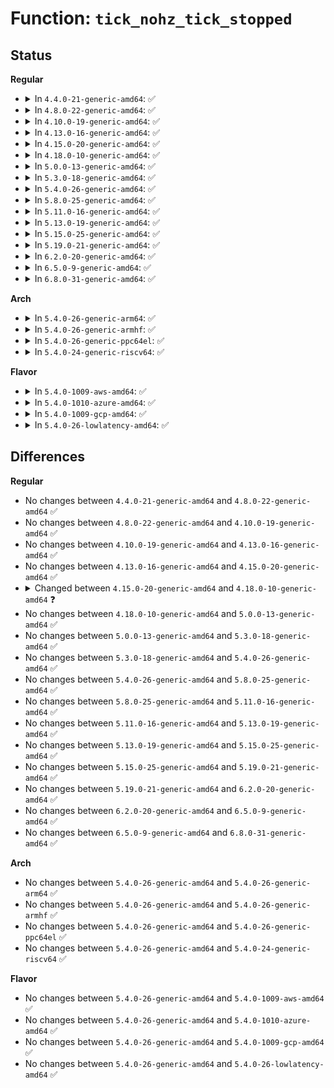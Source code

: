 # Function: <code>tick_nohz_tick_stopped</code>

## Status
<b>Regular</b>
<ul>
<li>
<details>
<summary>In <code>4.4.0-21-generic-amd64</code>: ✅</summary>

```c
int tick_nohz_tick_stopped()
```

```json
{
  "name": "tick_nohz_tick_stopped",
  "collision_type": "Unique Global",
  "inline_type": "No",
  "funcs": [
    {
      "addr": 18446744071579888224,
      "name": "tick_nohz_tick_stopped",
      "external": true,
      "loc": "kernel/time/tick-sched.c:408",
      "file": "kernel/time/tick-sched.c",
      "inline": "seen, unknown",
      "caller_inline": [],
      "caller_func": []
    }
  ],
  "symbols": [
    {
      "addr": 18446744071579888224,
      "name": "tick_nohz_tick_stopped",
      "section": ".text",
      "bind": "STB_GLOBAL",
      "size": 18
    }
  ]
}
```
</details>
</li>
<li>
<details>
<summary>In <code>4.8.0-22-generic-amd64</code>: ✅</summary>

```c
int tick_nohz_tick_stopped()
```

```json
{
  "name": "tick_nohz_tick_stopped",
  "collision_type": "Unique Global",
  "inline_type": "No",
  "funcs": [
    {
      "addr": 18446744071579917824,
      "name": "tick_nohz_tick_stopped",
      "external": true,
      "loc": "kernel/time/tick-sched.c:500",
      "file": "kernel/time/tick-sched.c",
      "inline": "seen, unknown",
      "caller_inline": [],
      "caller_func": [
        "kernel/sched/fair.c:cpu_load_update_active"
      ]
    }
  ],
  "symbols": [
    {
      "addr": 18446744071579917824,
      "name": "tick_nohz_tick_stopped",
      "section": ".text",
      "bind": "STB_GLOBAL",
      "size": 18
    }
  ]
}
```
</details>
</li>
<li>
<details>
<summary>In <code>4.10.0-19-generic-amd64</code>: ✅</summary>

```c
int tick_nohz_tick_stopped()
```

```json
{
  "name": "tick_nohz_tick_stopped",
  "collision_type": "Unique Global",
  "inline_type": "No",
  "funcs": [
    {
      "addr": 18446744071579948352,
      "name": "tick_nohz_tick_stopped",
      "external": true,
      "loc": "kernel/time/tick-sched.c:498",
      "file": "kernel/time/tick-sched.c",
      "inline": "seen, unknown",
      "caller_inline": [],
      "caller_func": [
        "kernel/sched/fair.c:cpu_load_update_active"
      ]
    }
  ],
  "symbols": [
    {
      "addr": 18446744071579948352,
      "name": "tick_nohz_tick_stopped",
      "section": ".text",
      "bind": "STB_GLOBAL",
      "size": 18
    }
  ]
}
```
</details>
</li>
<li>
<details>
<summary>In <code>4.13.0-16-generic-amd64</code>: ✅</summary>

```c
int tick_nohz_tick_stopped()
```

```json
{
  "name": "tick_nohz_tick_stopped",
  "collision_type": "Unique Global",
  "inline_type": "No",
  "funcs": [
    {
      "addr": 18446744071579956224,
      "name": "tick_nohz_tick_stopped",
      "external": true,
      "loc": "kernel/time/tick-sched.c:508",
      "file": "kernel/time/tick-sched.c",
      "inline": "seen, unknown",
      "caller_inline": [],
      "caller_func": [
        "kernel/sched/fair.c:cpu_load_update_active"
      ]
    }
  ],
  "symbols": [
    {
      "addr": 18446744071579956224,
      "name": "tick_nohz_tick_stopped",
      "section": ".text",
      "bind": "STB_GLOBAL",
      "size": 18
    }
  ]
}
```
</details>
</li>
<li>
<details>
<summary>In <code>4.15.0-20-generic-amd64</code>: ✅</summary>

```c
int tick_nohz_tick_stopped()
```

```json
{
  "name": "tick_nohz_tick_stopped",
  "collision_type": "Unique Global",
  "inline_type": "No",
  "funcs": [
    {
      "addr": 18446744071580001984,
      "name": "tick_nohz_tick_stopped",
      "external": true,
      "loc": "kernel/time/tick-sched.c:484",
      "file": "kernel/time/tick-sched.c",
      "inline": "seen, unknown",
      "caller_inline": [],
      "caller_func": [
        "kernel/sched/fair.c:cpu_load_update_active"
      ]
    }
  ],
  "symbols": [
    {
      "addr": 18446744071580001984,
      "name": "tick_nohz_tick_stopped",
      "section": ".text",
      "bind": "STB_GLOBAL",
      "size": 18
    }
  ]
}
```
</details>
</li>
<li>
<details>
<summary>In <code>4.18.0-10-generic-amd64</code>: ✅</summary>

```c
bool tick_nohz_tick_stopped()
```

```json
{
  "name": "tick_nohz_tick_stopped",
  "collision_type": "Unique Global",
  "inline_type": "No",
  "funcs": [
    {
      "addr": 18446744071580053744,
      "name": "tick_nohz_tick_stopped",
      "external": true,
      "loc": "kernel/time/tick-sched.c:468",
      "file": "kernel/time/tick-sched.c",
      "inline": "seen, unknown",
      "caller_inline": [],
      "caller_func": [
        "kernel/sched/idle.c:do_idle",
        "kernel/sched/fair.c:cpu_load_update_active",
        "drivers/cpuidle/governors/menu.c:menu_select",
        "drivers/cpuidle/governors/menu.c:menu_select",
        "drivers/cpuidle/governors/menu.c:menu_select",
        "drivers/cpuidle/governors/menu.c:menu_select"
      ]
    }
  ],
  "symbols": [
    {
      "addr": 18446744071580053744,
      "name": "tick_nohz_tick_stopped",
      "section": ".text",
      "bind": "STB_GLOBAL",
      "size": 35
    }
  ]
}
```
</details>
</li>
<li>
<details>
<summary>In <code>5.0.0-13-generic-amd64</code>: ✅</summary>

```c
bool tick_nohz_tick_stopped()
```

```json
{
  "name": "tick_nohz_tick_stopped",
  "collision_type": "Unique Global",
  "inline_type": "No",
  "funcs": [
    {
      "addr": 18446744071580100576,
      "name": "tick_nohz_tick_stopped",
      "external": true,
      "loc": "kernel/time/tick-sched.c:465",
      "file": "kernel/time/tick-sched.c",
      "inline": "seen, unknown",
      "caller_inline": [],
      "caller_func": [
        "kernel/sched/idle.c:do_idle",
        "kernel/sched/fair.c:cpu_load_update_active",
        "drivers/cpuidle/governors/menu.c:menu_select",
        "drivers/cpuidle/governors/menu.c:menu_select",
        "drivers/cpuidle/governors/menu.c:menu_select"
      ]
    }
  ],
  "symbols": [
    {
      "addr": 18446744071580100576,
      "name": "tick_nohz_tick_stopped",
      "section": ".text",
      "bind": "STB_GLOBAL",
      "size": 35
    }
  ]
}
```
</details>
</li>
<li>
<details>
<summary>In <code>5.3.0-18-generic-amd64</code>: ✅</summary>

```c
bool tick_nohz_tick_stopped()
```

```json
{
  "name": "tick_nohz_tick_stopped",
  "collision_type": "Unique Global",
  "inline_type": "No",
  "funcs": [
    {
      "addr": 18446744071580144464,
      "name": "tick_nohz_tick_stopped",
      "external": true,
      "loc": "kernel/time/tick-sched.c:474",
      "file": "kernel/time/tick-sched.c",
      "inline": "seen, unknown",
      "caller_inline": [],
      "caller_func": [
        "kernel/sched/idle.c:do_idle",
        "drivers/cpuidle/governors/menu.c:menu_select",
        "drivers/cpuidle/governors/menu.c:menu_select",
        "drivers/cpuidle/governors/menu.c:menu_select",
        "drivers/cpuidle/governors/teo.c:teo_select",
        "drivers/cpuidle/governors/teo.c:teo_select",
        "drivers/cpuidle/governors/teo.c:teo_select"
      ]
    }
  ],
  "symbols": [
    {
      "addr": 18446744071580144464,
      "name": "tick_nohz_tick_stopped",
      "section": ".text",
      "bind": "STB_GLOBAL",
      "size": 35
    }
  ]
}
```
</details>
</li>
<li>
<details>
<summary>In <code>5.4.0-26-generic-amd64</code>: ✅</summary>

```c
bool tick_nohz_tick_stopped()
```

```json
{
  "name": "tick_nohz_tick_stopped",
  "collision_type": "Unique Global",
  "inline_type": "No",
  "funcs": [
    {
      "addr": 18446744071580192496,
      "name": "tick_nohz_tick_stopped",
      "external": true,
      "loc": "kernel/time/tick-sched.c:478",
      "file": "kernel/time/tick-sched.c",
      "inline": "seen, unknown",
      "caller_inline": [],
      "caller_func": [
        "kernel/sched/idle.c:do_idle",
        "drivers/cpuidle/governors/menu.c:menu_select",
        "drivers/cpuidle/governors/menu.c:menu_select",
        "drivers/cpuidle/governors/menu.c:menu_select",
        "drivers/cpuidle/governors/teo.c:teo_select",
        "drivers/cpuidle/governors/teo.c:teo_select",
        "drivers/cpuidle/governors/teo.c:teo_select",
        "drivers/cpuidle/governors/teo.c:teo_select"
      ]
    }
  ],
  "symbols": [
    {
      "addr": 18446744071580192496,
      "name": "tick_nohz_tick_stopped",
      "section": ".text",
      "bind": "STB_GLOBAL",
      "size": 35
    }
  ]
}
```
</details>
</li>
<li>
<details>
<summary>In <code>5.8.0-25-generic-amd64</code>: ✅</summary>

```c
bool tick_nohz_tick_stopped()
```

```json
{
  "name": "tick_nohz_tick_stopped",
  "collision_type": "Unique Global",
  "inline_type": "No",
  "funcs": [
    {
      "addr": 18446744071580258304,
      "name": "tick_nohz_tick_stopped",
      "external": true,
      "loc": "kernel/time/tick-sched.c:503",
      "file": "kernel/time/tick-sched.c",
      "inline": "seen, unknown",
      "caller_inline": [],
      "caller_func": [
        "kernel/sched/idle.c:cpuidle_idle_call",
        "drivers/cpuidle/governors/menu.c:menu_select",
        "drivers/cpuidle/governors/menu.c:menu_select",
        "drivers/cpuidle/governors/menu.c:menu_select",
        "drivers/cpuidle/governors/menu.c:menu_select",
        "drivers/cpuidle/governors/teo.c:teo_select",
        "drivers/cpuidle/governors/teo.c:teo_select",
        "drivers/cpuidle/governors/teo.c:teo_select",
        "drivers/cpuidle/governors/teo.c:teo_select"
      ]
    }
  ],
  "symbols": [
    {
      "addr": 18446744071580258304,
      "name": "tick_nohz_tick_stopped",
      "section": ".text",
      "bind": "STB_GLOBAL",
      "size": 35
    }
  ]
}
```
</details>
</li>
<li>
<details>
<summary>In <code>5.11.0-16-generic-amd64</code>: ✅</summary>

```c
bool tick_nohz_tick_stopped()
```

```json
{
  "name": "tick_nohz_tick_stopped",
  "collision_type": "Unique Global",
  "inline_type": "No",
  "funcs": [
    {
      "addr": 18446744071580241888,
      "name": "tick_nohz_tick_stopped",
      "external": true,
      "loc": "kernel/time/tick-sched.c:551",
      "file": "kernel/time/tick-sched.c",
      "inline": "seen, unknown",
      "caller_inline": [],
      "caller_func": [
        "kernel/sched/idle.c:cpuidle_idle_call",
        "drivers/cpuidle/governors/menu.c:menu_select",
        "drivers/cpuidle/governors/menu.c:menu_select",
        "drivers/cpuidle/governors/menu.c:menu_select",
        "drivers/cpuidle/governors/menu.c:menu_select",
        "drivers/cpuidle/governors/teo.c:teo_select",
        "drivers/cpuidle/governors/teo.c:teo_select",
        "drivers/cpuidle/governors/teo.c:teo_select",
        "drivers/cpuidle/governors/teo.c:teo_select"
      ]
    }
  ],
  "symbols": [
    {
      "addr": 18446744071580241888,
      "name": "tick_nohz_tick_stopped",
      "section": ".text",
      "bind": "STB_GLOBAL",
      "size": 35
    }
  ]
}
```
</details>
</li>
<li>
<details>
<summary>In <code>5.13.0-19-generic-amd64</code>: ✅</summary>

```c
bool tick_nohz_tick_stopped()
```

```json
{
  "name": "tick_nohz_tick_stopped",
  "collision_type": "Unique Global",
  "inline_type": "No",
  "funcs": [
    {
      "addr": 18446744071580246864,
      "name": "tick_nohz_tick_stopped",
      "external": true,
      "loc": "kernel/time/tick-sched.c:552",
      "file": "kernel/time/tick-sched.c",
      "inline": "seen, unknown",
      "caller_inline": [],
      "caller_func": [
        "kernel/sched/idle.c:cpuidle_idle_call",
        "drivers/cpuidle/governors/menu.c:menu_select",
        "drivers/cpuidle/governors/menu.c:menu_select",
        "drivers/cpuidle/governors/menu.c:menu_select",
        "drivers/cpuidle/governors/menu.c:menu_select",
        "drivers/cpuidle/governors/teo.c:teo_select",
        "drivers/cpuidle/governors/teo.c:teo_select",
        "drivers/cpuidle/governors/teo.c:teo_select",
        "drivers/cpuidle/governors/teo.c:teo_select"
      ]
    }
  ],
  "symbols": [
    {
      "addr": 18446744071580246864,
      "name": "tick_nohz_tick_stopped",
      "section": ".text",
      "bind": "STB_GLOBAL",
      "size": 35
    }
  ]
}
```
</details>
</li>
<li>
<details>
<summary>In <code>5.15.0-25-generic-amd64</code>: ✅</summary>

```c
bool tick_nohz_tick_stopped()
```

```json
{
  "name": "tick_nohz_tick_stopped",
  "collision_type": "Unique Global",
  "inline_type": "No",
  "funcs": [
    {
      "addr": 18446744071580397616,
      "name": "tick_nohz_tick_stopped",
      "external": true,
      "loc": "kernel/time/tick-sched.c:587",
      "file": "kernel/time/tick-sched.c",
      "inline": "seen, unknown",
      "caller_inline": [],
      "caller_func": [
        "kernel/sched/idle.c:cpuidle_idle_call",
        "drivers/cpuidle/governors/menu.c:menu_select",
        "drivers/cpuidle/governors/menu.c:menu_select",
        "drivers/cpuidle/governors/menu.c:menu_select",
        "drivers/cpuidle/governors/teo.c:teo_select",
        "drivers/cpuidle/governors/teo.c:teo_select",
        "drivers/cpuidle/governors/teo.c:teo_select"
      ]
    }
  ],
  "symbols": [
    {
      "addr": 18446744071580397616,
      "name": "tick_nohz_tick_stopped",
      "section": ".text",
      "bind": "STB_GLOBAL",
      "size": 35
    }
  ]
}
```
</details>
</li>
<li>
<details>
<summary>In <code>5.19.0-21-generic-amd64</code>: ✅</summary>

```c
bool tick_nohz_tick_stopped()
```

```json
{
  "name": "tick_nohz_tick_stopped",
  "collision_type": "Unique Global",
  "inline_type": "No",
  "funcs": [
    {
      "addr": 18446744071580616288,
      "name": "tick_nohz_tick_stopped",
      "external": true,
      "loc": "kernel/time/tick-sched.c:603",
      "file": "kernel/time/tick-sched.c",
      "inline": "seen, unknown",
      "caller_inline": [],
      "caller_func": [
        "kernel/sched/build_policy.c:cpuidle_idle_call",
        "kernel/irq_work.c:__irq_work_queue_local",
        "drivers/cpuidle/governors/menu.c:menu_select",
        "drivers/cpuidle/governors/menu.c:menu_select",
        "drivers/cpuidle/governors/menu.c:menu_select",
        "drivers/cpuidle/governors/teo.c:teo_select",
        "drivers/cpuidle/governors/teo.c:teo_select",
        "drivers/cpuidle/governors/teo.c:teo_select"
      ]
    }
  ],
  "symbols": [
    {
      "addr": 18446744071580616288,
      "name": "tick_nohz_tick_stopped",
      "section": ".text",
      "bind": "STB_GLOBAL",
      "size": 39
    }
  ]
}
```
</details>
</li>
<li>
<details>
<summary>In <code>6.2.0-20-generic-amd64</code>: ✅</summary>

```c
bool tick_nohz_tick_stopped()
```

```json
{
  "name": "tick_nohz_tick_stopped",
  "collision_type": "Unique Global",
  "inline_type": "No",
  "funcs": [
    {
      "addr": 18446744071580881264,
      "name": "tick_nohz_tick_stopped",
      "external": true,
      "loc": "kernel/time/tick-sched.c:603",
      "file": "kernel/time/tick-sched.c",
      "inline": "seen, unknown",
      "caller_inline": [],
      "caller_func": [
        "kernel/sched/build_policy.c:cpuidle_idle_call",
        "kernel/irq_work.c:__irq_work_queue_local",
        "drivers/cpuidle/governors/menu.c:menu_select",
        "drivers/cpuidle/governors/menu.c:menu_select",
        "drivers/cpuidle/governors/menu.c:menu_select",
        "drivers/cpuidle/governors/teo.c:teo_select",
        "drivers/cpuidle/governors/teo.c:teo_select",
        "drivers/cpuidle/governors/teo.c:teo_select"
      ]
    }
  ],
  "symbols": [
    {
      "addr": 18446744071580881264,
      "name": "tick_nohz_tick_stopped",
      "section": ".text",
      "bind": "STB_GLOBAL",
      "size": 39
    }
  ]
}
```
</details>
</li>
<li>
<details>
<summary>In <code>6.5.0-9-generic-amd64</code>: ✅</summary>

```c
bool tick_nohz_tick_stopped()
```

```json
{
  "name": "tick_nohz_tick_stopped",
  "collision_type": "Unique Global",
  "inline_type": "No",
  "funcs": [
    {
      "addr": 18446744071580965216,
      "name": "tick_nohz_tick_stopped",
      "external": true,
      "loc": "kernel/time/tick-sched.c:624",
      "file": "kernel/time/tick-sched.c",
      "inline": "seen, unknown",
      "caller_inline": [],
      "caller_func": [
        "kernel/sched/build_policy.c:cpuidle_idle_call",
        "drivers/cpuidle/governors/menu.c:menu_select",
        "drivers/cpuidle/governors/menu.c:menu_select",
        "drivers/cpuidle/governors/menu.c:menu_select",
        "drivers/cpuidle/governors/teo.c:teo_select",
        "drivers/cpuidle/governors/teo.c:teo_select",
        "drivers/cpuidle/governors/teo.c:teo_select",
        "drivers/cpuidle/governors/teo.c:teo_select",
        "drivers/cpuidle/governors/teo.c:teo_select"
      ]
    }
  ],
  "symbols": [
    {
      "addr": 18446744071580965216,
      "name": "tick_nohz_tick_stopped",
      "section": ".text",
      "bind": "STB_GLOBAL",
      "size": 38
    }
  ]
}
```
</details>
</li>
<li>
<details>
<summary>In <code>6.8.0-31-generic-amd64</code>: ✅</summary>

```c
bool tick_nohz_tick_stopped()
```

```json
{
  "name": "tick_nohz_tick_stopped",
  "collision_type": "Unique Global",
  "inline_type": "No",
  "funcs": [
    {
      "addr": 18446744071581059840,
      "name": "tick_nohz_tick_stopped",
      "external": true,
      "loc": "kernel/time/tick-sched.c:625",
      "file": "kernel/time/tick-sched.c",
      "inline": "seen, unknown",
      "caller_inline": [],
      "caller_func": [
        "kernel/sched/core.c:wake_up_nohz_cpu",
        "kernel/sched/build_policy.c:cpuidle_idle_call",
        "drivers/cpuidle/governors/menu.c:menu_select",
        "drivers/cpuidle/governors/menu.c:menu_select",
        "drivers/cpuidle/governors/menu.c:menu_select",
        "drivers/cpuidle/governors/teo.c:teo_select",
        "drivers/cpuidle/governors/teo.c:teo_select",
        "drivers/cpuidle/governors/teo.c:teo_select",
        "drivers/cpuidle/governors/teo.c:teo_select",
        "drivers/cpuidle/governors/teo.c:teo_select",
        "drivers/cpuidle/governors/teo.c:teo_select",
        "drivers/cpuidle/governors/teo.c:teo_select",
        "drivers/cpuidle/governors/teo.c:teo_select"
      ]
    }
  ],
  "symbols": [
    {
      "addr": 18446744071581059840,
      "name": "tick_nohz_tick_stopped",
      "section": ".text",
      "bind": "STB_GLOBAL",
      "size": 38
    }
  ]
}
```
</details>
</li>
</ul>
<b>Arch</b>
<ul>
<li>
<details>
<summary>In <code>5.4.0-26-generic-arm64</code>: ✅</summary>

```c
bool tick_nohz_tick_stopped()
```

```json
{
  "name": "tick_nohz_tick_stopped",
  "collision_type": "Unique Global",
  "inline_type": "No",
  "funcs": [
    {
      "addr": 18446603336491422600,
      "name": "tick_nohz_tick_stopped",
      "external": true,
      "loc": "kernel/time/tick-sched.c:478",
      "file": "kernel/time/tick-sched.c",
      "inline": "seen, unknown",
      "caller_inline": [],
      "caller_func": [
        "kernel/sched/idle.c:do_idle",
        "drivers/cpuidle/governors/menu.c:menu_select",
        "drivers/cpuidle/governors/menu.c:menu_select",
        "drivers/cpuidle/governors/menu.c:menu_select",
        "drivers/cpuidle/governors/teo.c:teo_select",
        "drivers/cpuidle/governors/teo.c:teo_select",
        "drivers/cpuidle/governors/teo.c:teo_select",
        "drivers/cpuidle/governors/teo.c:teo_select"
      ]
    }
  ],
  "symbols": [
    {
      "addr": 18446603336491422600,
      "name": "tick_nohz_tick_stopped",
      "section": ".text",
      "bind": "STB_GLOBAL",
      "size": 48
    }
  ]
}
```
</details>
</li>
<li>
<details>
<summary>In <code>5.4.0-26-generic-armhf</code>: ✅</summary>

```c
bool tick_nohz_tick_stopped()
```

```json
{
  "name": "tick_nohz_tick_stopped",
  "collision_type": "Unique Global",
  "inline_type": "No",
  "funcs": [
    {
      "addr": 3225416184,
      "name": "tick_nohz_tick_stopped",
      "external": true,
      "loc": "kernel/time/tick-sched.c:478",
      "file": "kernel/time/tick-sched.c",
      "inline": "seen, unknown",
      "caller_inline": [],
      "caller_func": [
        "kernel/sched/idle.c:do_idle",
        "drivers/cpuidle/governors/menu.c:menu_select",
        "drivers/cpuidle/governors/menu.c:menu_select",
        "drivers/cpuidle/governors/menu.c:menu_select",
        "drivers/cpuidle/governors/teo.c:teo_select",
        "drivers/cpuidle/governors/teo.c:teo_select",
        "drivers/cpuidle/governors/teo.c:teo_select",
        "drivers/cpuidle/governors/teo.c:teo_select"
      ]
    }
  ],
  "symbols": [
    {
      "addr": 3225416184,
      "name": "tick_nohz_tick_stopped",
      "section": ".text",
      "bind": "STB_GLOBAL",
      "size": 48
    }
  ]
}
```
</details>
</li>
<li>
<details>
<summary>In <code>5.4.0-26-generic-ppc64el</code>: ✅</summary>

```c
bool tick_nohz_tick_stopped()
```

```json
{
  "name": "tick_nohz_tick_stopped",
  "collision_type": "Unique Global",
  "inline_type": "No",
  "funcs": [
    {
      "addr": 13835058055284370000,
      "name": "tick_nohz_tick_stopped",
      "external": true,
      "loc": "kernel/time/tick-sched.c:478",
      "file": "kernel/time/tick-sched.c",
      "inline": "seen, unknown",
      "caller_inline": [],
      "caller_func": [
        "kernel/sched/idle.c:do_idle",
        "drivers/cpuidle/governors/menu.c:menu_select",
        "drivers/cpuidle/governors/menu.c:menu_select",
        "drivers/cpuidle/governors/menu.c:menu_select",
        "drivers/cpuidle/governors/teo.c:teo_select",
        "drivers/cpuidle/governors/teo.c:teo_select",
        "drivers/cpuidle/governors/teo.c:teo_select",
        "drivers/cpuidle/governors/teo.c:teo_select"
      ]
    }
  ],
  "symbols": [
    {
      "addr": 13835058055284370000,
      "name": "tick_nohz_tick_stopped",
      "section": ".text",
      "bind": "STB_GLOBAL",
      "size": 44
    }
  ]
}
```
</details>
</li>
<li>
<details>
<summary>In <code>5.4.0-24-generic-riscv64</code>: ✅</summary>

```c
bool tick_nohz_tick_stopped()
```

```json
{
  "name": "tick_nohz_tick_stopped",
  "collision_type": "Unique Global",
  "inline_type": "No",
  "funcs": [
    {
      "addr": 18446743936271889848,
      "name": "tick_nohz_tick_stopped",
      "external": true,
      "loc": "kernel/time/tick-sched.c:478",
      "file": "kernel/time/tick-sched.c",
      "inline": "seen, unknown",
      "caller_inline": [],
      "caller_func": []
    }
  ],
  "symbols": [
    {
      "addr": 18446743936271889848,
      "name": "tick_nohz_tick_stopped",
      "section": ".text",
      "bind": "STB_GLOBAL",
      "size": 62
    }
  ]
}
```
</details>
</li>
</ul>
<b>Flavor</b>
<ul>
<li>
<details>
<summary>In <code>5.4.0-1009-aws-amd64</code>: ✅</summary>

```c
bool tick_nohz_tick_stopped()
```

```json
{
  "name": "tick_nohz_tick_stopped",
  "collision_type": "Unique Global",
  "inline_type": "No",
  "funcs": [
    {
      "addr": 18446744071580161296,
      "name": "tick_nohz_tick_stopped",
      "external": true,
      "loc": "kernel/time/tick-sched.c:478",
      "file": "kernel/time/tick-sched.c",
      "inline": "seen, unknown",
      "caller_inline": [],
      "caller_func": [
        "kernel/sched/idle.c:do_idle",
        "drivers/cpuidle/governors/menu.c:menu_select",
        "drivers/cpuidle/governors/menu.c:menu_select",
        "drivers/cpuidle/governors/menu.c:menu_select",
        "drivers/cpuidle/governors/teo.c:teo_select",
        "drivers/cpuidle/governors/teo.c:teo_select",
        "drivers/cpuidle/governors/teo.c:teo_select",
        "drivers/cpuidle/governors/teo.c:teo_select"
      ]
    }
  ],
  "symbols": [
    {
      "addr": 18446744071580161296,
      "name": "tick_nohz_tick_stopped",
      "section": ".text",
      "bind": "STB_GLOBAL",
      "size": 35
    }
  ]
}
```
</details>
</li>
<li>
<details>
<summary>In <code>5.4.0-1010-azure-amd64</code>: ✅</summary>

```c
bool tick_nohz_tick_stopped()
```

```json
{
  "name": "tick_nohz_tick_stopped",
  "collision_type": "Unique Global",
  "inline_type": "No",
  "funcs": [
    {
      "addr": 18446744071580109152,
      "name": "tick_nohz_tick_stopped",
      "external": true,
      "loc": "kernel/time/tick-sched.c:478",
      "file": "kernel/time/tick-sched.c",
      "inline": "seen, unknown",
      "caller_inline": [],
      "caller_func": [
        "kernel/sched/core.c:wake_up_nohz_cpu",
        "kernel/sched/idle.c:do_idle",
        "drivers/cpuidle/governors/menu.c:menu_select",
        "drivers/cpuidle/governors/menu.c:menu_select",
        "drivers/cpuidle/governors/menu.c:menu_select",
        "drivers/cpuidle/governors/teo.c:teo_select",
        "drivers/cpuidle/governors/teo.c:teo_select",
        "drivers/cpuidle/governors/teo.c:teo_select",
        "drivers/cpuidle/governors/teo.c:teo_select"
      ]
    }
  ],
  "symbols": [
    {
      "addr": 18446744071580109152,
      "name": "tick_nohz_tick_stopped",
      "section": ".text",
      "bind": "STB_GLOBAL",
      "size": 35
    }
  ]
}
```
</details>
</li>
<li>
<details>
<summary>In <code>5.4.0-1009-gcp-amd64</code>: ✅</summary>

```c
bool tick_nohz_tick_stopped()
```

```json
{
  "name": "tick_nohz_tick_stopped",
  "collision_type": "Unique Global",
  "inline_type": "No",
  "funcs": [
    {
      "addr": 18446744071580152768,
      "name": "tick_nohz_tick_stopped",
      "external": true,
      "loc": "kernel/time/tick-sched.c:478",
      "file": "kernel/time/tick-sched.c",
      "inline": "seen, unknown",
      "caller_inline": [],
      "caller_func": [
        "kernel/sched/idle.c:do_idle",
        "drivers/cpuidle/governors/menu.c:menu_select",
        "drivers/cpuidle/governors/menu.c:menu_select",
        "drivers/cpuidle/governors/menu.c:menu_select"
      ]
    }
  ],
  "symbols": [
    {
      "addr": 18446744071580152768,
      "name": "tick_nohz_tick_stopped",
      "section": ".text",
      "bind": "STB_GLOBAL",
      "size": 35
    }
  ]
}
```
</details>
</li>
<li>
<details>
<summary>In <code>5.4.0-26-lowlatency-amd64</code>: ✅</summary>

```c
bool tick_nohz_tick_stopped()
```

```json
{
  "name": "tick_nohz_tick_stopped",
  "collision_type": "Unique Global",
  "inline_type": "No",
  "funcs": [
    {
      "addr": 18446744071580204752,
      "name": "tick_nohz_tick_stopped",
      "external": true,
      "loc": "kernel/time/tick-sched.c:478",
      "file": "kernel/time/tick-sched.c",
      "inline": "seen, unknown",
      "caller_inline": [],
      "caller_func": [
        "kernel/sched/idle.c:do_idle",
        "drivers/cpuidle/governors/menu.c:menu_select",
        "drivers/cpuidle/governors/menu.c:menu_select",
        "drivers/cpuidle/governors/menu.c:menu_select",
        "drivers/cpuidle/governors/teo.c:teo_select",
        "drivers/cpuidle/governors/teo.c:teo_select",
        "drivers/cpuidle/governors/teo.c:teo_select",
        "drivers/cpuidle/governors/teo.c:teo_select"
      ]
    }
  ],
  "symbols": [
    {
      "addr": 18446744071580204752,
      "name": "tick_nohz_tick_stopped",
      "section": ".text",
      "bind": "STB_GLOBAL",
      "size": 35
    }
  ]
}
```
</details>
</li>
</ul>

## Differences
<b>Regular</b>
<ul>
<li>
No changes between <code>4.4.0-21-generic-amd64</code> and <code>4.8.0-22-generic-amd64</code> ✅
</li>
<li>
No changes between <code>4.8.0-22-generic-amd64</code> and <code>4.10.0-19-generic-amd64</code> ✅
</li>
<li>
No changes between <code>4.10.0-19-generic-amd64</code> and <code>4.13.0-16-generic-amd64</code> ✅
</li>
<li>
No changes between <code>4.13.0-16-generic-amd64</code> and <code>4.15.0-20-generic-amd64</code> ✅
</li>
<li>
<details>
<summary>Changed between <code>4.15.0-20-generic-amd64</code> and <code>4.18.0-10-generic-amd64</code> ❓</summary>
<ul>
<li>
<b>Return type changed. </b>
<code>int</code> ➡️ <code>bool</code>
</li>
</ul>
</details>
</li>
<li>
No changes between <code>4.18.0-10-generic-amd64</code> and <code>5.0.0-13-generic-amd64</code> ✅
</li>
<li>
No changes between <code>5.0.0-13-generic-amd64</code> and <code>5.3.0-18-generic-amd64</code> ✅
</li>
<li>
No changes between <code>5.3.0-18-generic-amd64</code> and <code>5.4.0-26-generic-amd64</code> ✅
</li>
<li>
No changes between <code>5.4.0-26-generic-amd64</code> and <code>5.8.0-25-generic-amd64</code> ✅
</li>
<li>
No changes between <code>5.8.0-25-generic-amd64</code> and <code>5.11.0-16-generic-amd64</code> ✅
</li>
<li>
No changes between <code>5.11.0-16-generic-amd64</code> and <code>5.13.0-19-generic-amd64</code> ✅
</li>
<li>
No changes between <code>5.13.0-19-generic-amd64</code> and <code>5.15.0-25-generic-amd64</code> ✅
</li>
<li>
No changes between <code>5.15.0-25-generic-amd64</code> and <code>5.19.0-21-generic-amd64</code> ✅
</li>
<li>
No changes between <code>5.19.0-21-generic-amd64</code> and <code>6.2.0-20-generic-amd64</code> ✅
</li>
<li>
No changes between <code>6.2.0-20-generic-amd64</code> and <code>6.5.0-9-generic-amd64</code> ✅
</li>
<li>
No changes between <code>6.5.0-9-generic-amd64</code> and <code>6.8.0-31-generic-amd64</code> ✅
</li>
</ul>
<b>Arch</b>
<ul>
<li>
No changes between <code>5.4.0-26-generic-amd64</code> and <code>5.4.0-26-generic-arm64</code> ✅
</li>
<li>
No changes between <code>5.4.0-26-generic-amd64</code> and <code>5.4.0-26-generic-armhf</code> ✅
</li>
<li>
No changes between <code>5.4.0-26-generic-amd64</code> and <code>5.4.0-26-generic-ppc64el</code> ✅
</li>
<li>
No changes between <code>5.4.0-26-generic-amd64</code> and <code>5.4.0-24-generic-riscv64</code> ✅
</li>
</ul>
<b>Flavor</b>
<ul>
<li>
No changes between <code>5.4.0-26-generic-amd64</code> and <code>5.4.0-1009-aws-amd64</code> ✅
</li>
<li>
No changes between <code>5.4.0-26-generic-amd64</code> and <code>5.4.0-1010-azure-amd64</code> ✅
</li>
<li>
No changes between <code>5.4.0-26-generic-amd64</code> and <code>5.4.0-1009-gcp-amd64</code> ✅
</li>
<li>
No changes between <code>5.4.0-26-generic-amd64</code> and <code>5.4.0-26-lowlatency-amd64</code> ✅
</li>
</ul>
